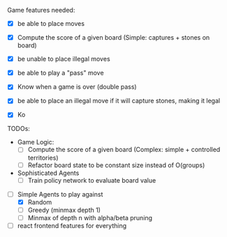 Game features needed:

- [x] be able to place moves
- [x] Compute the score of a given board (Simple: captures + stones on board)
- [x] be unable to place illegal moves
- [x] be able to play a "pass" move
- [x] Know when a game is over (double pass)
- [x] be able to place an illegal move if it will capture stones, making it legal
- [x] Ko


TODOs: 

- Game Logic: 
  - [ ] Compute the score of a given board (Complex: simple + controlled territories) 
  - [ ] Refactor board state to be constant size instead of O(groups) 

- Sophisticated Agents
  - [ ] Train policy network to evaluate board value

- [ ] Simple Agents to play against
  - [x] Random
  - [ ] Greedy (minmax depth 1)
  - [ ] Minmax of depth n with alpha/beta pruning

- [ ] react frontend features for everything